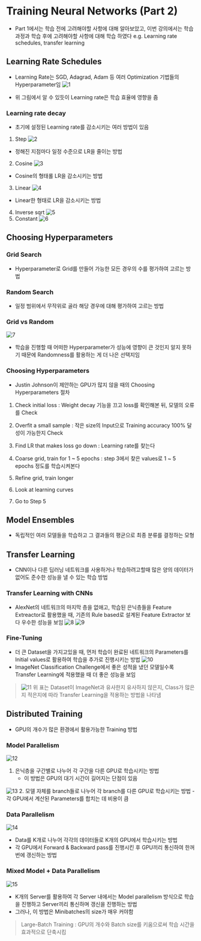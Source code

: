 # Training Neural Networks (Part 2)

- Part 1에서는 학습 전에 고려해야할 사항에 대해 알아보았고, 이번 강의에서는 학습 과정과 학습 후에 고려해야할 사항에 대해 학습 하였다 e.g. Learning rate schedules, transfer learning

## Learning Rate Schedules

- Learning Rate는 SGD, Adagrad, Adam 등 여러 Optimization 기법들의 Hyperparameter임
![1](./image_ch11/1.png)

- 위 그림에서 알 수 있듯이 Learning rate은 학습 효율에 영향을 줌

### Learning rate decay
- 초기에 설정된 Learning rate를 감소시키는 여러 방법이 있음

1. Step
![2](./image_ch11/2.png)
- 정해진 지점마다 일정 수준으로 LR을 줄이는 방법

2. Cosine
![3](./image_ch11/3.png)
- Cosine의 형태롤 LR을 감소시키는 방법

3. Linear
![4](./image_ch11/4.png)
- Linear한 형태로 LR을 감소시키는 방법

4. Inverse sqrt
![5](./image_ch11/5.png)
5. Constant
![6](./image_ch11/6.png)

## Choosing Hyperparameters

### Grid Search

- Hyperparameter로 Grid를 만들어 가능한 모든 경우의 수를 평가하여 고르는 방법

### Random Search

- 일정 범위에서 무작위로 골라 해당 경우에 대해 평가하여 고르는 방법

### Grid vs Random

![7](./image_ch11/7.png)
- 학습을 진행할 때 어떠한 Hyperparameter가 성능에 영향이 큰 것인지 알지 못하기 때문에 Randomness를 활용하는 게 더 나은 선택지임

### Choosing Hyperparameters

- Justin Johnson이 제안하는 GPU가 많지 않을 때의 Choosing Hyperparameters 절차

1. Check initial loss 
: Weight decay 기능을 끄고 loss를 확인해본 뒤, 모델의 오류를 Check

2. Overfit a small sample 
: 작은 size의 Input으로 Training accuracy 100% 달성이 가능한지 Check

3. Find LR that makes loss go down
: Learning rate를 찾는다

4. Coarse grid, train for 1 ~ 5 epochs 
: step 3에서 찾은 values로 1 ~ 5 epochs 정도를 학습시켜본다

5. Refine grid, train longer

6. Look at learning curves

7. Go to Step 5

## Model Ensembles

- 독립적인 여러 모델들을 학습하고 그 결과들의 평균으로 최종 분류를 결정하는 모형

## Transfer Learning

- CNN이나 다른 딥러닝 네트워크를 사용하거나 학습하려고할때 많은 양의 데이터가 없어도 준수한 성능을 낼 수 있는 학습 방법

### Transfer Learning with CNNs

- AlexNet의 네트워크의 마지막 층을 없애고, 학습된 은닉층들을 Feature Extreactor로 활용했을 때, 기존의 Rule based로 설계된 Feature Extractor 보다 우수한 성능을 보임
![8](./image_ch11/8.png)
![9](./image_ch11/9.png)

### Fine-Tuning

- 더 큰 Dataset을 가지고있을 때, 먼저 학습이 완료된 네트워크의 Parameters를 Initial values로 활용하여 학습을 추가로 진행시키는 방법
![10](./image_ch11/10.png)
- ImageNet Classification Challenge에서 좋은 성적을 냈던 모델일수록 Transfer Learning에 적용했을 때 더 좋은 성능을 보임

> ![11](./image_ch11/11.png)
위 표는 Dataset이 ImageNet과 유사한지 유사하지 않은지, Class가 많은지 적은지에 따라 Transfer Learning을 적용하는 방법을 나타냄

## Distributed Training

- GPU의 개수가 많은 환경에서 활용가능한 Training 방법

### Model Parallelism

![12](./image_ch11/12.png)
1. 은닉층을 구간별로 나누어 각 구간을 다른 GPU로 학습시키는 방법
    - 이 방법은 GPU의 대기 시간이 길어지는 단점이 있음
    
![13](./image_ch11/13.png)
2. 모델 자체를 branch들로 나누어 각 branch를 다른 GPU로 학습시키는 방법
    - 각 GPU에서 계산된 Parameters를 합치는 데 비용이 큼
    
### Data Parallelism

![14](./image_ch11/14.png)
- Data를 K개로 나누어 각각의 데이터들로 K개의 GPU에서 학습시키는 방법
- 각 GPU에서 Forward & Backward pass를 진행시킨 후 GPU끼리 통신하여 한꺼번에 갱신하는 방법

### Mixed Model + Data Parallelism

![15](./image_ch11/15.png)
- K개의 Server를 활용하여 각 Server 내에서는 Model parallelism 방식으로 학습을 진행하고 Server끼리 통신하며 갱신을 진행하는 방법
- 그러나, 이 방법은 Minibatches의 size가 매우 커야함

> Large-Batch Training
: GPU의 개수와 Batch size를 키움으로써 학습 시간을 효과적으로 단축시킴


```python

```
